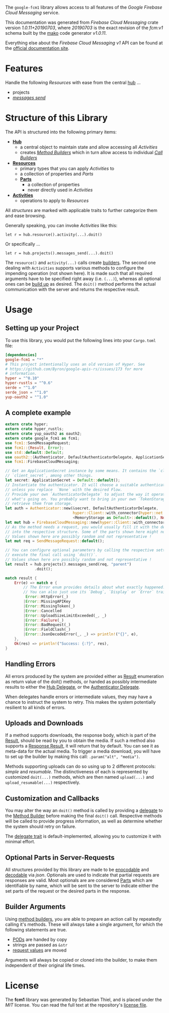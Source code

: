 <!---
DO NOT EDIT !
This file was generated automatically from 'src/mako/api/README.md.mako'
DO NOT EDIT !
-->
The `google-fcm1` library allows access to all features of the *Google Firebase Cloud Messaging* service.

This documentation was generated from *Firebase Cloud Messaging* crate version *1.0.11+20190703*, where *20190703* is the exact revision of the *fcm:v1* schema built by the [mako](http://www.makotemplates.org/) code generator *v1.0.11*.

Everything else about the *Firebase Cloud Messaging* *v1* API can be found at the
[official documentation site](https://firebase.google.com/docs/cloud-messaging).
# Features

Handle the following *Resources* with ease from the central [hub](https://docs.rs/google-fcm1/1.0.11+20190703/google_fcm1/struct.FirebaseCloudMessaging.html) ... 

* projects
 * [*messages send*](https://docs.rs/google-fcm1/1.0.11+20190703/google_fcm1/struct.ProjectMessageSendCall.html)




# Structure of this Library

The API is structured into the following primary items:

* **[Hub](https://docs.rs/google-fcm1/1.0.11+20190703/google_fcm1/struct.FirebaseCloudMessaging.html)**
    * a central object to maintain state and allow accessing all *Activities*
    * creates [*Method Builders*](https://docs.rs/google-fcm1/1.0.11+20190703/google_fcm1/trait.MethodsBuilder.html) which in turn
      allow access to individual [*Call Builders*](https://docs.rs/google-fcm1/1.0.11+20190703/google_fcm1/trait.CallBuilder.html)
* **[Resources](https://docs.rs/google-fcm1/1.0.11+20190703/google_fcm1/trait.Resource.html)**
    * primary types that you can apply *Activities* to
    * a collection of properties and *Parts*
    * **[Parts](https://docs.rs/google-fcm1/1.0.11+20190703/google_fcm1/trait.Part.html)**
        * a collection of properties
        * never directly used in *Activities*
* **[Activities](https://docs.rs/google-fcm1/1.0.11+20190703/google_fcm1/trait.CallBuilder.html)**
    * operations to apply to *Resources*

All *structures* are marked with applicable traits to further categorize them and ease browsing.

Generally speaking, you can invoke *Activities* like this:

```Rust,ignore
let r = hub.resource().activity(...).doit()
```

Or specifically ...

```ignore
let r = hub.projects().messages_send(...).doit()
```

The `resource()` and `activity(...)` calls create [builders][builder-pattern]. The second one dealing with `Activities` 
supports various methods to configure the impending operation (not shown here). It is made such that all required arguments have to be 
specified right away (i.e. `(...)`), whereas all optional ones can be [build up][builder-pattern] as desired.
The `doit()` method performs the actual communication with the server and returns the respective result.

# Usage

## Setting up your Project

To use this library, you would put the following lines into your `Cargo.toml` file:

```toml
[dependencies]
google-fcm1 = "*"
# This project intentionally uses an old version of Hyper. See
# https://github.com/Byron/google-apis-rs/issues/173 for more
# information.
hyper = "^0.10"
hyper-rustls = "^0.6"
serde = "^1.0"
serde_json = "^1.0"
yup-oauth2 = "^1.0"
```

## A complete example

```Rust
extern crate hyper;
extern crate hyper_rustls;
extern crate yup_oauth2 as oauth2;
extern crate google_fcm1 as fcm1;
use fcm1::SendMessageRequest;
use fcm1::{Result, Error};
use std::default::Default;
use oauth2::{Authenticator, DefaultAuthenticatorDelegate, ApplicationSecret, MemoryStorage};
use fcm1::FirebaseCloudMessaging;

// Get an ApplicationSecret instance by some means. It contains the `client_id` and 
// `client_secret`, among other things.
let secret: ApplicationSecret = Default::default();
// Instantiate the authenticator. It will choose a suitable authentication flow for you, 
// unless you replace  `None` with the desired Flow.
// Provide your own `AuthenticatorDelegate` to adjust the way it operates and get feedback about 
// what's going on. You probably want to bring in your own `TokenStorage` to persist tokens and
// retrieve them from storage.
let auth = Authenticator::new(&secret, DefaultAuthenticatorDelegate,
                              hyper::Client::with_connector(hyper::net::HttpsConnector::new(hyper_rustls::TlsClient::new())),
                              <MemoryStorage as Default>::default(), None);
let mut hub = FirebaseCloudMessaging::new(hyper::Client::with_connector(hyper::net::HttpsConnector::new(hyper_rustls::TlsClient::new())), auth);
// As the method needs a request, you would usually fill it with the desired information
// into the respective structure. Some of the parts shown here might not be applicable !
// Values shown here are possibly random and not representative !
let mut req = SendMessageRequest::default();

// You can configure optional parameters by calling the respective setters at will, and
// execute the final call using `doit()`.
// Values shown here are possibly random and not representative !
let result = hub.projects().messages_send(req, "parent")
             .doit();

match result {
    Err(e) => match e {
        // The Error enum provides details about what exactly happened.
        // You can also just use its `Debug`, `Display` or `Error` traits
         Error::HttpError(_)
        |Error::MissingAPIKey
        |Error::MissingToken(_)
        |Error::Cancelled
        |Error::UploadSizeLimitExceeded(_, _)
        |Error::Failure(_)
        |Error::BadRequest(_)
        |Error::FieldClash(_)
        |Error::JsonDecodeError(_, _) => println!("{}", e),
    },
    Ok(res) => println!("Success: {:?}", res),
}

```
## Handling Errors

All errors produced by the system are provided either as [Result](https://docs.rs/google-fcm1/1.0.11+20190703/google_fcm1/enum.Result.html) enumeration as return value of 
the doit() methods, or handed as possibly intermediate results to either the 
[Hub Delegate](https://docs.rs/google-fcm1/1.0.11+20190703/google_fcm1/trait.Delegate.html), or the [Authenticator Delegate](https://docs.rs/yup-oauth2/*/yup_oauth2/trait.AuthenticatorDelegate.html).

When delegates handle errors or intermediate values, they may have a chance to instruct the system to retry. This 
makes the system potentially resilient to all kinds of errors.

## Uploads and Downloads
If a method supports downloads, the response body, which is part of the [Result](https://docs.rs/google-fcm1/1.0.11+20190703/google_fcm1/enum.Result.html), should be
read by you to obtain the media.
If such a method also supports a [Response Result](https://docs.rs/google-fcm1/1.0.11+20190703/google_fcm1/trait.ResponseResult.html), it will return that by default.
You can see it as meta-data for the actual media. To trigger a media download, you will have to set up the builder by making
this call: `.param("alt", "media")`.

Methods supporting uploads can do so using up to 2 different protocols: 
*simple* and *resumable*. The distinctiveness of each is represented by customized 
`doit(...)` methods, which are then named `upload(...)` and `upload_resumable(...)` respectively.

## Customization and Callbacks

You may alter the way an `doit()` method is called by providing a [delegate](https://docs.rs/google-fcm1/1.0.11+20190703/google_fcm1/trait.Delegate.html) to the 
[Method Builder](https://docs.rs/google-fcm1/1.0.11+20190703/google_fcm1/trait.CallBuilder.html) before making the final `doit()` call. 
Respective methods will be called to provide progress information, as well as determine whether the system should 
retry on failure.

The [delegate trait](https://docs.rs/google-fcm1/1.0.11+20190703/google_fcm1/trait.Delegate.html) is default-implemented, allowing you to customize it with minimal effort.

## Optional Parts in Server-Requests

All structures provided by this library are made to be [enocodable](https://docs.rs/google-fcm1/1.0.11+20190703/google_fcm1/trait.RequestValue.html) and 
[decodable](https://docs.rs/google-fcm1/1.0.11+20190703/google_fcm1/trait.ResponseResult.html) via *json*. Optionals are used to indicate that partial requests are responses 
are valid.
Most optionals are are considered [Parts](https://docs.rs/google-fcm1/1.0.11+20190703/google_fcm1/trait.Part.html) which are identifiable by name, which will be sent to 
the server to indicate either the set parts of the request or the desired parts in the response.

## Builder Arguments

Using [method builders](https://docs.rs/google-fcm1/1.0.11+20190703/google_fcm1/trait.CallBuilder.html), you are able to prepare an action call by repeatedly calling it's methods.
These will always take a single argument, for which the following statements are true.

* [PODs][wiki-pod] are handed by copy
* strings are passed as `&str`
* [request values](https://docs.rs/google-fcm1/1.0.11+20190703/google_fcm1/trait.RequestValue.html) are moved

Arguments will always be copied or cloned into the builder, to make them independent of their original life times.

[wiki-pod]: http://en.wikipedia.org/wiki/Plain_old_data_structure
[builder-pattern]: http://en.wikipedia.org/wiki/Builder_pattern
[google-go-api]: https://github.com/google/google-api-go-client

# License
The **fcm1** library was generated by Sebastian Thiel, and is placed 
under the *MIT* license.
You can read the full text at the repository's [license file][repo-license].

[repo-license]: https://github.com/Byron/google-apis-rsblob/master/LICENSE.md
